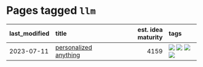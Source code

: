 # Pages tagged `llm`

|last_modified|title|est. idea maturity|tags
|:---|:---|---:|:---|
|2023-07-11|[personalized anything](../personalized_anything.md)|4159|[![](https://img.shields.io/badge/tag-gdpr_data_export-98b52b)](../tags/gdpr_data_export.md) [![](https://img.shields.io/badge/tag-llm-7fe3bd)](../tags/llm.md) [![](https://img.shields.io/badge/tag-personalization-1dc0d1)](../tags/personalization.md) [![](https://img.shields.io/badge/tag-productivity-4d5a4)](../tags/productivity.md)|